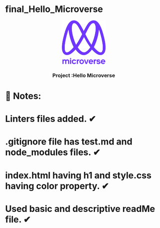 # final_Hello_Microverse

<div align="center">
  <!-- You are encouraged to replace this logo with your own! Otherwise you can also remove it. -->
  <img src="img/murple_logo.png" alt="logo" width="140"  height="auto" />
  <br/>

  <h3><b> Project :Hello Microverse </b></h3>

</div>

# 📝 Notes:

# Linters files added. ✔

# .gitignore file has test.md and node_modules files. ✔

# index.html having h1 and style.css having color property. ✔

# Used basic and descriptive readMe file. ✔
